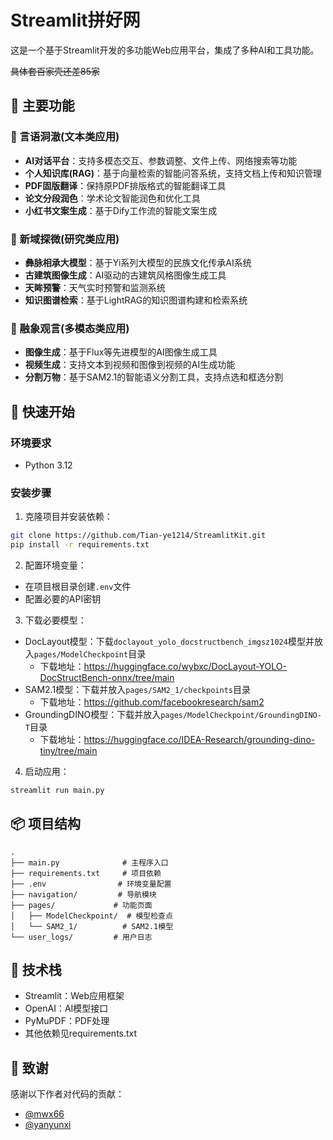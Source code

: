 # Streamlit拼好网

这是一个基于Streamlit开发的多功能Web应用平台，集成了多种AI和工具功能。

~~具体套百家壳还差85家~~

## 🌟 主要功能

### 📜 言语洞澈(文本类应用)
- **AI对话平台**：支持多模态交互、参数调整、文件上传、网络搜索等功能
- **个人知识库(RAG)**：基于向量检索的智能问答系统，支持文档上传和知识管理
- **PDF固版翻译**：保持原PDF排版格式的智能翻译工具
- **论文分段润色**：学术论文智能润色和优化工具
- **小红书文案生成**：基于Dify工作流的智能文案生成

### 🔭 新域探微(研究类应用)
- **彝脉相承大模型**：基于Yi系列大模型的民族文化传承AI系统
- **古建筑图像生成**：AI驱动的古建筑风格图像生成工具
- **天眸预警**：天气实时预警和监测系统
- **知识图谱检索**：基于LightRAG的知识图谱构建和检索系统

### 🌌 融象观言(多模态类应用)
- **图像生成**：基于Flux等先进模型的AI图像生成工具
- **视频生成**：支持文本到视频和图像到视频的AI生成功能
- **分割万物**：基于SAM2.1的智能语义分割工具，支持点选和框选分割

## 🚀 快速开始

### 环境要求
- Python 3.12

### 安装步骤

1. 克隆项目并安装依赖：
```bash
git clone https://github.com/Tian-ye1214/StreamlitKit.git
pip install -r requirements.txt
```

2. 配置环境变量：
- 在项目根目录创建`.env`文件
- 配置必要的API密钥

3. 下载必要模型：
- DocLayout模型：下载`doclayout_yolo_docstructbench_imgsz1024`模型并放入`pages/ModelCheckpoint`目录
  - 下载地址：https://huggingface.co/wybxc/DocLayout-YOLO-DocStructBench-onnx/tree/main
- SAM2.1模型：下载并放入`pages/SAM2_1/checkpoints`目录
  - 下载地址：https://github.com/facebookresearch/sam2
- GroundingDINO模型：下载并放入`pages/ModelCheckpoint/GroundingDINO-T`目录
  - 下载地址：https://huggingface.co/IDEA-Research/grounding-dino-tiny/tree/main

4. 启动应用：
```bash
streamlit run main.py
```

## 📦 项目结构
```
.
├── main.py              # 主程序入口
├── requirements.txt     # 项目依赖
├── .env                # 环境变量配置
├── navigation/         # 导航模块
├── pages/             # 功能页面
│   ├── ModelCheckpoint/  # 模型检查点
│   └── SAM2_1/          # SAM2.1模型
└── user_logs/         # 用户日志
```

## 🔧 技术栈
- Streamlit：Web应用框架
- OpenAI：AI模型接口
- PyMuPDF：PDF处理
- 其他依赖见requirements.txt

## 🙏 致谢
感谢以下作者对代码的贡献：
- [@mwx66](https://github.com/mwx66)
- [@yanyunxi](https://github.com/yanyunxi)

